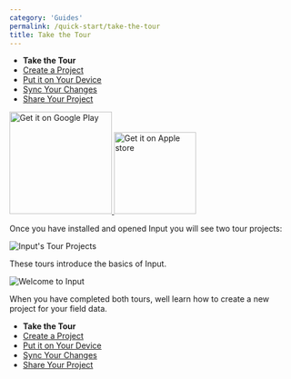 ```yaml
---
category: 'Guides'
permalink: /quick-start/take-the-tour
title: Take the Tour
---
```


* **Take the Tour**
* [Create a Project](/quick-start/create-project)
* [Put it on Your Device](/quick-start/put-project-on-device)
* [Sync Your Changes](/quick-start/sync-changes)
* [Share Your Project](/quick-start/share-project)

<a href='https://play.google.com/store/apps/details?id=uk.co.lutraconsulting&ah=GSqwibzO2n63iMlCjHmMuBk89t4&pcampaignid=MKT-Other-global-all-co-prtnr-py-PartBadge-Mar2515-1'>
	<img alt='Get it on Google Play' src='https://play.google.com/intl/en_us/badges/images/generic/en_badge_web_generic.png' width="180px"/>
</a>
<a href='https://apps.apple.com/us/app/input/id1478603559?ls=1'>
	<img alt='Get it on Apple store' src="/images/App_Store.svg" width="144px" style="padding-top: 0px"/>
</a>

Once you have installed and opened Input you will see two tour projects:

![Input's Tour Projects](../images/input-tour-projects.png)

These tours introduce the basics of Input.

![Welcome to Input](../images/welcome-to-input.png)

When you have completed both tours, well learn how to create a new project 
for your field data.

* **Take the Tour**
* [Create a Project](/quick-start/create-project)
* [Put it on Your Device](/quick-start/put-project-on-device)
* [Sync Your Changes](/quick-start/sync-changes)
* [Share Your Project](/quick-start/share-project)
